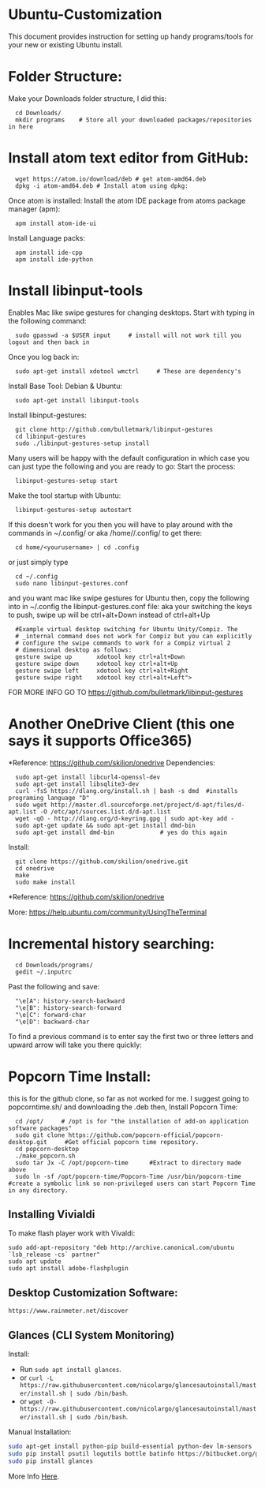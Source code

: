 # Ubuntu-Customization
This document provides instruction for setting up handy programs/tools for your new or existing Ubuntu install. 
# Folder Structure:
Make your Downloads folder structure, I did this:

      cd Downloads/
      mkdir programs    # Store all your downloaded packages/repositories in here


# Install atom text editor from GitHub:


      wget https://atom.io/download/deb # get atom-amd64.deb
      dpkg -i atom-amd64.deb # Install atom using dpkg:

Once atom is installed:
Install the atom IDE package from atoms package manager (apm):

      apm install atom-ide-ui
Install Language packs:

      apm install ide-cpp
      apm install ide-python

# Install libinput-tools
Enables Mac like swipe gestures for changing desktops.
Start with typing in the following command: 

      sudo gpasswd -a $USER input     # install will not work till you logout and then back in
Once you log back in:

      sudo apt-get install xdotool wmctrl     # These are dependency's
Install Base Tool:
Debian & Ubuntu:

      sudo apt-get install libinput-tools
Install libinput-gestures:

      git clone http://github.com/bulletmark/libinput-gestures
      cd libinput-gestures
      sudo ./libinput-gestures-setup install
Many users will be happy with the default configuration in which case you can just type the following and you are ready to go:
Start the process:

      libinput-gestures-setup start
Make the tool startup with Ubuntu:

      libinput-gestures-setup autostart

If this doesn't work for you then you will have to play around with the commands in ~/.config/ or aka /home/<yourusername>/.config/
to get there:

      cd home/<yourusername> | cd .config
or just simply type

      cd ~/.config
      sudo nano libinput-gestures.conf
and you want mac like swipe gestures for Ubuntu then,
copy the following into in ~/.config the libinput-gestures.conf file: aka your switching the keys to push, swipe up will be ctrl+alt+Down instead of ctrl+alt+Up

      #Example virtual desktop switching for Ubuntu Unity/Compiz. The
      # _internal command does not work for Compiz but you can explicitly
      # configure the swipe commands to work for a Compiz virtual 2
      # dimensional desktop as follows:
      gesture swipe up       xdotool key ctrl+alt+Down
      gesture swipe down     xdotool key ctrl+alt+Up
      gesture swipe left     xdotool key ctrl+alt+Right
      gesture swipe right    xdotool key ctrl+alt+Left">

FOR MORE INFO GO TO https://github.com/bulletmark/libinput-gestures



# Another OneDrive Client (this one says it supports Office365)
*Reference: https://github.com/skilion/onedrive
Dependencies:

      sudo apt-get install libcurl4-openssl-dev
      sudo apt-get install libsqlite3-dev
      curl -fsS https://dlang.org/install.sh | bash -s dmd  #installs programing language "D"
      sudo wget http://master.dl.sourceforge.net/project/d-apt/files/d-apt.list -O /etc/apt/sources.list.d/d-apt.list
      wget -qO - http://dlang.org/d-keyring.gpg | sudo apt-key add -
      sudo apt-get update && sudo apt-get install dmd-bin
      sudo apt-get install dmd-bin             # yes do this again

Install:

      git clone https://github.com/skilion/onedrive.git
      cd onedrive
      make
      sudo make install

*Reference: https://github.com/skilion/onedrive

More: https://help.ubuntu.com/community/UsingTheTerminal

# Incremental history searching:

      cd Downloads/programs/
      gedit ~/.inputrc

Past the following and save:

      "\e[A": history-search-backward
      "\e[B": history-search-forward
      "\e[C": forward-char
      "\e[D": backward-char

To find a previous command is to enter say the first two or three letters and upward arrow will take you there quickly:

# Popcorn Time Install:
this is for the github clone, so far as not worked for me.
I suggest going to popcorntime.sh/ and downloading the .deb
then,
Install Popcorn Time:

      cd /opt/     # /opt is for "the installation of add-on application software packages"
      sudo git clone https://github.com/popcorn-official/popcorn-desktop.git     #Get official popcorn time repository.
      cd popcorn-desktop
      ./make_popcorn.sh
      sudo tar Jx -C /opt/popcorn-time      #Extract to directory made above
      sudo ln -sf /opt/popcorn-time/Popcorn-Time /usr/bin/popcorn-time      #create a symbolic link so non-privileged users can start Popcorn Time in any directory.
## Installing Vivialdi

To make flash player work with Vivaldi:

	sudo add-apt-repository "deb http://archive.canonical.com/ubuntu `lsb_release -cs` partner"
	sudo apt update
	sudo apt install adobe-flashplugin

## Desktop Customization Software:

	https://www.rainmeter.net/discover
	
## Glances (CLI System Monitoring)

Install:
* Run `sudo apt install glances`.
* or `curl -L https://raw.githubusercontent.com/nicolargo/glancesautoinstall/master/install.sh | sudo /bin/bash`.
* or `wget -O- https://raw.githubusercontent.com/nicolargo/glancesautoinstall/master/install.sh | sudo /bin/bash`.

Manual Installation:
```Bash
sudo apt-get install python-pip build-essential python-dev lm-sensors
sudo pip install psutil logutils bottle batinfo https://bitbucket.org/gleb_zhulik/py3sensors/get/tip.tar.gz zeroconf netifaces pymdstat influxdb elasticsearch potsdb statsd pystache docker-py pysnmp pika py-cpuinfo bernhard
sudo pip install glances
```	
More Info [Here](https://askubuntu.com/questions/293426/system-monitoring-tools-for-ubuntu).
